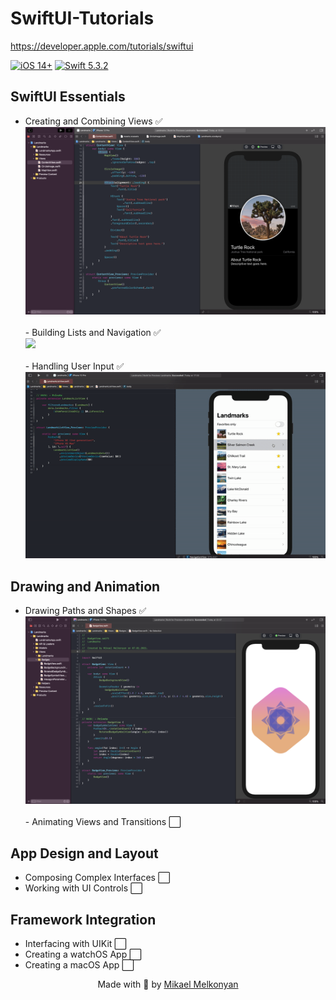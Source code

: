 # SwiftUI-Tutorials
https://developer.apple.com/tutorials/swiftui

[![iOS 14+](https://img.shields.io/badge/iOS-14%2B-green.svg)](https://github.com/MikaelMelkonyan/Intelity)
[![Swift 5.3.2](https://img.shields.io/badge/Swift-5.3.2-orange.svg)](https://github.com/MikaelMelkonyan/Intelity)

## SwiftUI Essentials
- Creating and Combining Views ✅<br>
![](Readme/Creating%20and%20Combining%20Views.png)
<br><br>- Building Lists and Navigation ✅<br>
![](Readme/Building%20Lists%20and%20Navigation.gif)
<br><br>- Handling User Input ✅<br>
![](Readme/Handling%20User%20Input.gif)

## Drawing and Animation
- Drawing Paths and Shapes ✅<br>
![](Readme/Drawing%20Paths%20and%20Shapes.png)
<br><br>- Animating Views and Transitions ⬜

## App Design and Layout
- Composing Complex Interfaces ⬜
- Working with UI Controls ⬜

## Framework Integration
- Interfacing with UIKit ⬜
- Creating a watchOS App ⬜
- Creating a macOS App ⬜

<p align="center">
Made with 🖤 by <a href="https://github.com/MikaelMelkonyan">Mikael Melkonyan</a>
</p>
